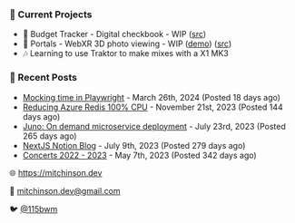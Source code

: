 ### 📌 Current Projects
- 💸 Budget Tracker - Digital checkbook - WIP ([src](https://github.com/bmitchinson/budget-entry))
- 📸 Portals - WebXR 3D photo viewing - WIP ([demo](https://portals.mitchinson.dev/)) ([src](https://github.com/bmitchinson/vr-jpg-viewer-webxr))
- 🎶 Learning to use Traktor to make mixes with a X1 MK3

### 📝 Recent Posts

- [Mocking time in Playwright](https://blog.mitchinson.dev/playwright-mock-time) - March 26th, 2024 (Posted 18 days ago)
- [Reducing Azure Redis 100% CPU](https://blog.mitchinson.dev/redis-cpu) - November 21st, 2023 (Posted 144 days ago)
- [Juno: On demand microservice deployment](https://blog.mitchinson.dev/juno) - July 23rd, 2023 (Posted 265 days ago)
- [NextJS Notion Blog](https://blog.mitchinson.dev/blog-2023) - July 9th, 2023 (Posted 279 days ago)
- [Concerts 2022 - 2023](https://blog.mitchinson.dev/concerts-2023) - May 7th, 2023 (Posted 342 days ago)

🌐 https://mitchinson.dev

💌 mitchinson.dev@gmail.com

🐦 [@115bwm](https://twitter.com/115bwm)